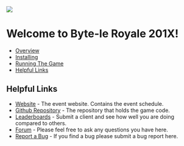 
<img src="_static/dd.png"/>

# Welcome to Byte-le Royale 201X!

* [Overview](overview.md)
* [Installing](installing.md)
* [Running The Game](running_the_game.md)
* [Helpful Links](helpful_links.md)


## Helpful Links

* [Website](https://royale.ndacm.org) - The event website. Contains the event schedule.
* [Github Repository]() - The repository that holds the game code.
* [Leaderboards]() - Submit a client and see how well you are doing compared to others.
* [Forum]() - Please feel free to ask any questions you have here.
* [Report a Bug]() - If you find a bug please submit a bug report here.

